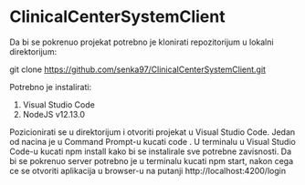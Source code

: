 # ClinicalCenterSystemClient
Da bi se pokrenuo projekat potrebno je klonirati repozitorijum u lokalni direktorijum:

git clone https://github.com/senka97/ClinicalCenterSystemClient.git

Potrebno je instalirati:
1) Visual Studio Code
2) NodeJS v12.13.0

Pozicionirati se u direktorijum i otvoriti projekat u Visual Studio Code. 
Jedan od nacina je u Command Prompt-u kucati code .
U terminalu u Visual Studio Code-u kucati npm install kako bi se instalirale sve potrebne zavisnosti.
Da bi se pokrenuo server potrebno je u terminalu kucati npm start, nakon cega ce se otvoriti aplikacija u browser-u na putanji  http://localhost:4200/login
